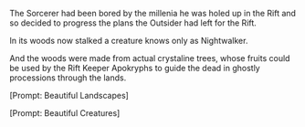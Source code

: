 The Sorcerer had been bored by the millenia he was holed up in the Rift and so decided to progress the plans the Outsider had left for the Rift.

In its woods now stalked a creature knows only as Nightwalker.

And the woods were made from actual crystaline trees, whose fruits could be used by the Rift Keeper Apokryphs to guide the dead in ghostly processions through the lands.

[Prompt: Beautiful Landscapes]

[Prompt: Beautiful Creatures]